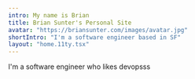 ```yaml
---
intro: My name is Brian
title: Brian Sunter's Personal Site
avatar: "https://briansunter.com/images/avatar.jpg"
shortIntro: "I'm a software engineer based in SF"
layout: "home.11ty.tsx"
---
```


I'm a software engineer who likes devopsss